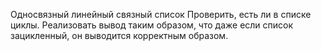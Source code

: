  Односвязный линейный связный список
Проверить, 	есть ли в списке циклы. Реализовать 	вывод таким образом, что даже если список зацикленный, он выводится корректным образом. 	
